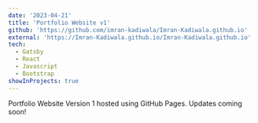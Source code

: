```yaml
---
date: '2023-04-21'
title: 'Portfolio Website v1'
github: 'https://github.com/imran-kadiwala/Imran-Kadiwala.github.io'
external: 'https://Imran-Kadiwala.github.io/Imran-Kadiwala.github.io'
tech:
  - Gatsby
  - React
  - Javascript
  - Bootstrap
showInProjects: true
---
```


Portfolio Website Version 1 hosted using GitHub Pages. Updates coming soon!

